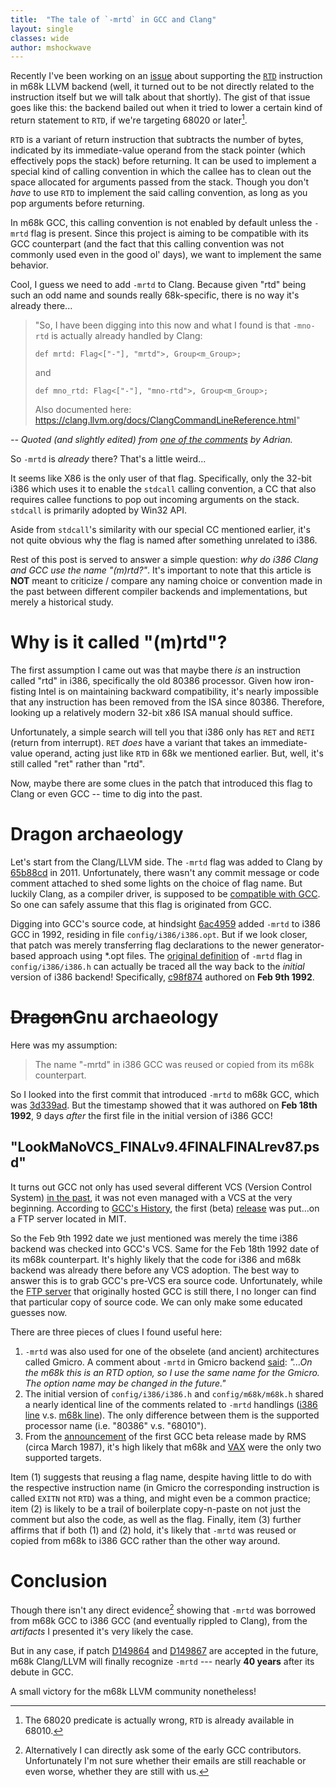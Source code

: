 ```yaml
---
title:  "The tale of `-mrtd` in GCC and Clang"
layout: single
classes: wide
author: mshockwave
---
```


Recently I've been working on an [issue](https://github.com/llvm/llvm-project/issues/60554) about supporting the [`RTD`](/ref/integer-instructions.html#pf10e) instruction in m68k LLVM backend (well, it turned out to be not directly related to the instruction itself but we will talk about that shortly).
The gist of that issue goes like this: the backend bailed out when it tried to lower a certain kind of return statement to `RTD`, if we're targeting 68020 or later[^1].

[^1]: The 68020 predicate is actually wrong, `RTD` is already available in 68010.

`RTD` is a variant of return instruction that subtracts the number of bytes, indicated by its immediate-value operand from the stack pointer (which effectively pops the stack) before returning.
It can be used to implement a special kind of calling convention in which the callee has to clean out the space allocated for arguments passed from the stack.
Though you don't _have_ to use `RTD` to implement the said calling convention, as long as you pop arguments before returning.

In m68k GCC, this calling convention is not enabled by default unless the `-mrtd` flag is present.
Since this project is aiming to be compatible with its GCC counterpart (and the fact that this calling convention was not commonly used even in the good ol' days), we want to implement the same behavior.

Cool, I guess we need to add `-mrtd` to Clang. Because given "rtd" being such an odd name and sounds really 68k-specific, there is no way it's already there...

> "So, I have been digging into this now and what I found is that `-mno-rtd` is actually already handled by Clang:
> 
> `def mrtd: Flag<["-"], "mrtd">, Group<m_Group>;`
> 
> and
> 
> `def mno_rtd: Flag<["-"], "mno-rtd">, Group<m_Group>;`
> 
> Also documented here: https://clang.llvm.org/docs/ClangCommandLineReference.html"

_-- Quoted (and slightly edited) from [one of the comments](https://github.com/llvm/llvm-project/issues/60554#issuecomment-1519005515) by Adrian._

So `-mrtd` is _already_ there? That's a little weird...

It seems like X86 is the only user of that flag. Specifically, only the 32-bit i386 which uses it to enable the `stdcall` calling convention, a CC that also requires callee functions to pop out incoming arguments on the stack.
`stdcall` is primarily adopted by Win32 API.

Aside from `stdcall`'s similarity with our special CC mentioned earlier, it's not quite obvious why the flag is named after something unrelated to i386.

Rest of this post is served to answer a simple question: *why do i386 Clang and GCC use the name "(m)rtd?"*.
It's important to note that this article is **NOT** meant to criticize / compare any naming choice or convention made in the past between different compiler backends and implementations, but merely a historical study.

# Why is it called "(m)rtd"?

The first assumption I came out was that maybe there _is_ an instruction called "rtd" in i386, specifically the old 80386 processor.
Given how iron-fisting Intel is on maintaining backward compatibility, it's nearly impossible that any instruction has been removed from the ISA since 80386. Therefore, looking up a relatively modern 32-bit x86 ISA manual should suffice.

Unfortunately, a simple search will tell you that i386 only has `RET` and `RETI` (return from interrupt).
`RET` _does_ have a variant that takes an immediate-value operand, acting just like `RTD` in 68k we mentioned earlier. But, well, it's still called "ret" rather than "rtd".

Now, maybe there are some clues in the patch that introduced this flag to Clang or even GCC -- time to dig into the past.

# Dragon archaeology

Let's start from the Clang/LLVM side. The `-mrtd` flag was added to Clang by [65b88cd](https://github.com/llvm/llvm-project/commit/65b88cdb3bd34e5000b30533fa1599c959029719) in 2011.
Unfortunately, there wasn't any commit message or code comment attached to shed some lights on the choice of flag name.
But luckily Clang, as a compiler driver, is supposed to be [compatible with GCC](https://clang.llvm.org/docs/DriverInternals.html#gcc-compatibility). So one can safely assume that this flag is originated from GCC.

Digging into GCC's source code, at hindsight [6ac4959](https://gcc.gnu.org/git/?p=gcc.git;a=commit;h=6ac49599123d5d649107b8d7fd0674a8fb1afdbe) added `-mrtd` to i386 GCC in 1992, residing in file `config/i386/i386.opt`.
But if we look closer, that patch was merely transferring flag declarations to the newer generator-based approach using *.opt files.
The [original definition](https://gcc.gnu.org/git?p=gcc.git;a=blob;f=gcc/config/i386/i386.h;h=5854944c8ec2b7b054a6c9f3aacb35778c46e67c;hb=0e5d569cd56e49dd5be9a67d553f0c007ff5436c#l357) of `-mrtd` flag in `config/i386/i386.h` can actually be traced all the way back to the _initial_ version of i386 backend!
Specifically, [c98f874](https://gcc.gnu.org/git/?p=gcc.git;a=commit;h=c98f874233428d7e6ba83def7842fd703ac0ddf1) authored on **Feb 9th 1992**.

# ~~Dragon~~Gnu archaeology

Here was my assumption:
> The name "-mrtd" in i386 GCC was reused or copied from its m68k counterpart.  

So I looked into the first commit that introduced `-mrtd` to m68k GCC, which was [3d339ad](https://gcc.gnu.org/git/?p=gcc.git;a=commit;h=3d339ad2b6fa7849631f4cf485efb71638687981).
But the timestamp showed that it was authored on **Feb 18th 1992**, 9 days _after_ the first file in the initial version of i386 GCC!

## "LookMaNoVCS_FINALv9.4FINALFINALrev87.psd"

It turns out GCC not only has used several different VCS (Version Control System) [in the past](https://mpoquet.github.io/blog/2020-08-vcs-adoption-in-floss/index.html), it was not even managed with a VCS at the very beginning.
According to [GCC's History](https://gcc.gnu.org/wiki/History), the first (beta) [release](https://groups.google.com/g/mod.compilers/c/ynAVuwR7dPw/m/-IirjtgwPxsJ) was put...on a FTP server located in MIT.

So the Feb 9th 1992 date we just mentioned was merely the time i386 backend was checked into GCC's VCS. Same for the Feb 18th 1992 date of its m68k counterpart.
It's highly likely that the code for i386 and m68k backend was already there before any VCS adoption.
The best way to answer this is to grab GCC's pre-VCS era source code. Unfortunately, while the [FTP server](http://prep.ai.mit.edu/gnu/) that originally hosted GCC is still there, I no longer can find that particular copy of source code.
We can only make some educated guesses now.

There are three pieces of clues I found useful here:
  1. `-mrtd` was also used for one of the obselete (and ancient) architectures called Gmicro. A comment about `-mrtd` in Gmicro backend [said](https://gcc.gnu.org/git?p=gcc.git;a=blob;f=gcc/config/gmicro/gmicro.h;h=3d50048a13a0dded561039162d15e0acd4ec6e91;hb=44f0c3edadbe3baa3ed045a4a9917719dd65029b#l461): _"...On the m68k this is an RTD option, so I use the same name for the Gmicro. The option name may be changed in the future."_
  2. The initial version of `config/i386/i386.h` and `config/m68k/m68k.h` shared a nearly identical line of the comments related to `-mrtd` handlings ([i386 line](https://gcc.gnu.org/git/?p=gcc.git;a=blob;f=gcc/config/i386/i386.h;h=c0cd287b3d2f0c5d66baf1b8ed168239639771e9;hb=c98f874233428d7e6ba83def7842fd703ac0ddf1#l517) v.s. [m68k line](https://gcc.gnu.org/git/?p=gcc.git;a=blob;f=gcc/config/m68k/m68k.h;h=2fea1a12357cfc0ca2cce6fc3351cebc3c9429a8;hb=3d339ad2b6fa7849631f4cf485efb71638687981#l739)). The only difference between them is the supported processor name (i.e. "80386" v.s. "68010"). 
  3. From the [announcement](https://groups.google.com/g/mod.compilers/c/ynAVuwR7dPw/m/-IirjtgwPxsJ) of the first GCC beta release made by RMS (circa March 1987), it's high likely that m68k and [VAX](https://en.wikipedia.org/wiki/VAX) were the only two supported targets.

Item (1) suggests that reusing a flag name, despite having little to do with the respective instruction name (in Gmicro the corresponding instruction is called `EXITN` not `RTD`) was a thing, and might even be a common practice;
item (2) is likely to be a trail of boilerplate copy-n-paste on not just the comment but also the code, as well as the flag.
Finally, item (3) further affirms that if both (1) and (2) hold, it's likely that `-mrtd` was reused or copied from m68k to i386 GCC rather than the other way around.

# Conclusion
Though there isn't any direct evidence[^about_email] showing that `-mrtd` was borrowed from m68k GCC to i386 GCC (and eventually rippled to Clang), from the _artifacts_ I presented it's very likely the case.

But in any case, if patch [D149864](https://reviews.llvm.org/D149864) and [D149867](https://reviews.llvm.org/D149867) are accepted in the future, m68k Clang/LLVM will finally recognize `-mrtd` --- nearly **40 years** after its debute in GCC.

A small victory for the m68k LLVM community nonetheless!

[^about_email]: Alternatively I can directly ask some of the early GCC contributors. Unfortunately I'm not sure whether their emails are still reachable or even worse, whether they are still with us.
